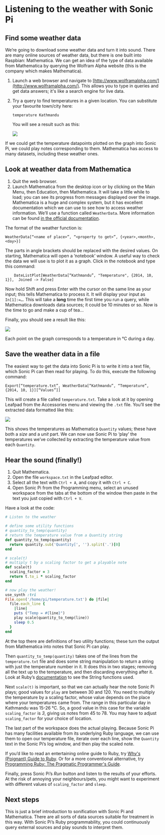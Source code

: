 # Listening to the weather with Sonic Pi

## Find some weather data

We’re going to download some weather data and turn it into sound. There are many online sources of weather data, but there is one built into Raspbian: Mathematica. We can get an idea of the type of data available from Mathematica by querying the Wolfram Alpha website (this is the company which makes Mathematica).

1. Launch a web browser and navigate to [http://www.wolframalpha.com/](http://www.wolframalpha.com/). This allows you to type in queries and get data answers; it's like a search engine for live data. 
1. Try a query to find temperatures in a given location. You can substitute your favourite town/city here:

    `temperature Kathmandu`
    
    You will see a result such as this:
    
    ![](images/wolframalpha.png)

If we could get the temperature datapoints plotted on the graph into Sonic Pi, we could play notes corresponding to them. Mathematica has access to many datasets, including these weather ones.
    
## Look at weather data from Mathematica

1. Quit the web browser.
2. Launch Mathematica from the desktop icon or by clicking on the Main Menu, then Education, then Mathematica. It will take a little while to load; you can see its progress from messages displayed over the image. Mathematica is a huge and complex system, but it has excellent documentation which we can use to see how to access weather information. We’ll use a function called `WeatherData`. More information can be found [in the official documentation](http://reference.wolfram.com/documentation-search.html?query=weatherdata).
    
The format of the weather function is:

```
WeatherData[“<name of place>”, “<property to get>”, {<year>,<month>,<day>}]
```

The parts in angle brackets should be replaced with the desired values. On starting, Mathematica will open a ‘notebook’ window. A useful way to check the data we will use is to plot it as a graph. Click in the notebook and type this command:
 
```
 	DateListPlot[WeatherData[“Kathmandu”, "Temperature", {2014, 10, 1}],  Joined -> False]
```
 	
Now hold Shift and press Enter with the cursor on the same line as your input; this tells Mathematica to process it. It will display your input as `In[1]:=…`. This will take a **long** time the first time you run a query, while Mathematica downloads data sources; it could be 10 minutes or so. Now is the time to go and make a cup of tea…

Finally, you should see a result like this:

![](images/temp-graph.png)

Each point on the graph corresponds to a temperature in °C during a day. 

## Save the weather data in a file

The easiest way to get the data into Sonic Pi is to write it into a text file, which Sonic Pi can then read for playing. To do this, execute the following command:

```
Export[“temperature.txt”, WeatherData[“Kathmandu”, “Temperature”, {2014, 10, 1}][“Values”]]
```

This will create a file called `temperature.txt`. Take a look at it by opening Leafpad from the Accessories menu and viewing the `.txt` file. You’ll see the extracted data formatted like this:

![](images/temperatures.png)

This shows the temperatures as Mathematica `Quantity` values; these have both a *size* and a *unit* part. We can now use Sonic Pi to ‘play’ the temperatures we’ve collected by extracting the temperature value from each `Quantity`.

## Hear the sound (finally!)

1. Quit Mathematica.
2. Open the file `workspace.txt` in the Leafpad editor.
3. Select all the text with `Ctrl + A`, and copy it with `Ctrl + C`.
4. Open Sonic Pi from the Programming menu, select an unused workspace from the tabs at the bottom of the window then paste in the text you just copied with `Ctrl + V`.

Have a look at the code:
    
```ruby
# Listen to the weather

# define some utility functions
# quantity_to_temp(quantity)
# return the temperature value from a Quantity string 
def quantity_to_temp(quantity)
  return quantity.sub('Quantity[', '').split('.')[0]
end

# scale(t)
# multiply t by a scaling factor to get a playable note
def scale(t)
  scaling_factor = 3
  return t.to_i * scaling_factor
end

# now play the weather!
use_synth :tri
File.open('/home/pi/temperature.txt') do |file|
  file.each_line {
    |line|
    puts ("Temp = #{line}")    
    play scale(quantity_to_temp(line))
    sleep 0.5
  }
end
```

At the top there are definitions of two utility functions; these turn the output from Mathematica into notes that Sonic Pi can play. 

Then `quantity_to_temp(quantity)` takes one of the lines from the `temperature.txt` file and does some string manipulation to return a string with just the temperature number in it. It does this in two stages; removing all the text up to the temperature, and then discarding everything after it. Look at Ruby’s [documentation](http://www.ruby-doc.org/core-2.1.3/String.html) to see the String functions used.

Next `scale(t)` is important, so that we can actually hear the note Sonic Pi plays; good values for `play` are between 30 and 120. You need to multiply the temperature by a scaling factor, whose value depends on the place where your temperatures came from. The range in this particular day in Kathmandu was 15-26 °C. So, a good value in this case for the variable `scaling_factor` is _3_, giving us notes from 45 to 78. You may have to adjust `scaling_factor` for your choice of location.

The last part of the workspace does the actual playing. Because Sonic Pi has many facilities available from its underlying Ruby language, we can use them to open our temperature file, iterate over each line, show the `Quantity` text in the Sonic Pi’s log window, and then play the scaled note.

If you’d like to read an entertaining online guide to Ruby, try [Why's (Poignant) Guide to Ruby](http://mislav.uniqpath.com/poignant-guide/). Or for a more conventional alternative, try [Programming Ruby: The Pragmatic Programmer's Guide](http://ruby-doc.com/docs/ProgrammingRuby/).

Finally, press Sonic Pi’s *Run* button and listen to the results of your efforts. At the risk of annoying your neighbours/pets, you might want to experiment with different values of `scaling_factor` and `sleep`. 

## Next steps

This is just a brief introduction to sonification with Sonic Pi and Mathematica. There are all sorts of data sources suitable for treatment in this way. With Sonic Pi’s Ruby programmability, you could continuously query external sources and play sounds to interpret them. 

